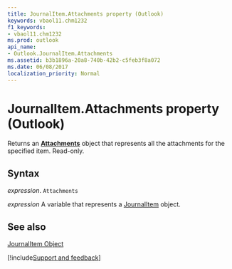 ```yaml
---
title: JournalItem.Attachments property (Outlook)
keywords: vbaol11.chm1232
f1_keywords:
- vbaol11.chm1232
ms.prod: outlook
api_name:
- Outlook.JournalItem.Attachments
ms.assetid: b3b1896a-20a8-740b-42b2-c5feb3f8a072
ms.date: 06/08/2017
localization_priority: Normal
---
```



# JournalItem.Attachments property (Outlook)

Returns an  **[Attachments](Outlook.Attachments.md)** object that represents all the attachments for the specified item. Read-only.


## Syntax

_expression_. `Attachments`

_expression_ A variable that represents a [JournalItem](Outlook.JournalItem.md) object.


## See also


[JournalItem Object](Outlook.JournalItem.md)

[!include[Support and feedback](~/includes/feedback-boilerplate.md)]